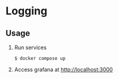 # Logging

## Usage

1. Run services

    `` $ docker compose up ``

2. Access grafana at <http://localhost:3000>
